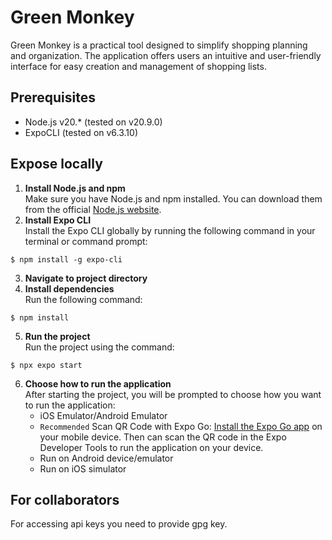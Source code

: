 # Green Monkey

Green Monkey is a practical tool designed to simplify shopping planning and organization. The application offers users
an intuitive and user-friendly interface for easy creation and management of shopping lists.

## Prerequisites

- Node.js v20.\* (tested on v20.9.0)
- ExpoCLI (tested on v6.3.10)

## Expose locally

1. **Install Node.js and npm**<br/>
   Make sure you have Node.js and npm installed. You can download them from the
   official [Node.js website](https://nodejs.org/en).
2. **Install Expo CLI**<br/>
   Install the Expo CLI globally by running the following command in your terminal or command prompt:

```shell
$ npm install -g expo-cli
```

3. **Navigate to project directory**
4. **Install dependencies**<br/>
   Run the following command:

```shell
$ npm install
```

5. **Run the project**<br/>
   Run the project using the command:

```shell
$ npx expo start
```

6. **Choose how to run the application**<br/>
   After starting the project, you will be prompted to choose how you want to run the application:
   - iOS Emulator/Android Emulator
   - `Recommended` Scan QR Code with Expo Go: [Install the Expo Go app](https://expo.dev/go) on your mobile device.
     Then can scan the QR code in the Expo Developer Tools to run the application on your device.
   - Run on Android device/emulator
   - Run on iOS simulator

## For collaborators

For accessing api keys you need to provide gpg key.
